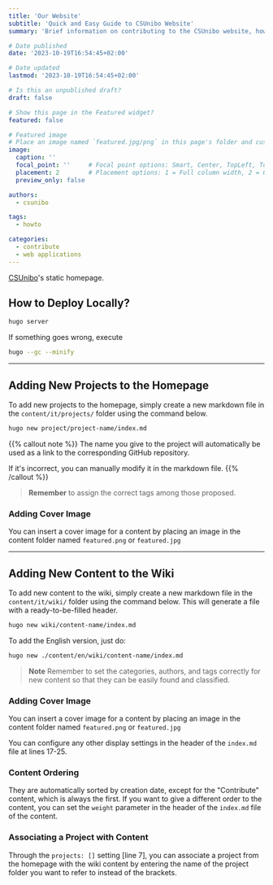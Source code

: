 ```yaml
---
title: 'Our Website'
subtitle: 'Quick and Easy Guide to CSUnibo Website'
summary: 'Brief information on contributing to the CSUnibo website, how to deploy locally, and how to add new content.'

# Date published
date: '2023-10-19T16:54:45+02:00'

# Date updated
lastmod: '2023-10-19T16:54:45+02:00'

# Is this an unpublished draft?
draft: false

# Show this page in the Featured widget?
featured: false

# Featured image
# Place an image named `featured.jpg/png` in this page's folder and customize its options here.
image:
  caption: ''
  focal_point: ''     # Focal point options: Smart, Center, TopLeft, Top, TopRight, Left, Right, BottomLeft, Bottom, BottomRight
  placement: 2        # Placement options: 1 = Full column width, 2 = Out-set, 3 = Screen-width
  preview_only: false

authors:
  - csunibo

tags:
  - howto

categories:
  - contribute
  - web applications
---
```


[CSUnibo](https://github.com/csunibo)'s static homepage.

## How to Deploy Locally?
```bash
hugo server
```

If something goes wrong, execute
```bash
hugo --gc --minify
```	
----
## Adding New Projects to the Homepage
To add new projects to the homepage, simply create a new markdown file in the `content/it/projects/` folder using the command below.
```bash
hugo new project/project-name/index.md
```

{{% callout note %}}
The name you give to the project will automatically be used as a link to the corresponding GitHub repository.

If it's incorrect, you can manually modify it in the markdown file.
{{% /callout %}}

> **Remember** to assign the correct tags among those proposed.

### Adding Cover Image
You can insert a cover image for a content by placing an image in the content folder named `featured.png` or `featured.jpg`

----
## Adding New Content to the Wiki
To add new content to the wiki, simply create a new markdown file in the `content/it/wiki/` folder using the command below.
This will generate a file with a ready-to-be-filled header.
```bash
hugo new wiki/content-name/index.md
```

To add the English version, just do:
```bash	
hugo new ./content/en/wiki/content-name/index.md
```

> **Note** Remember to set the categories, authors, and tags correctly for new content so that they can be easily found and classified.

### Adding Cover Image
You can insert a cover image for a content by placing an image in the content folder named `featured.png` or `featured.jpg`

You can configure any other display settings in the header of the `index.md` file at lines 17-25.

### Content Ordering
They are automatically sorted by creation date, except for the "Contribute" content, which is always the first.
If you want to give a different order to the content, you can set the `weight` parameter in the header of the `index.md` file of the content.

### Associating a Project with Content
Through the `projects: []` setting [line 7], you can associate a project from the homepage with the wiki content by entering the name of the project folder you want to refer to instead of the brackets.
